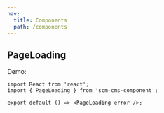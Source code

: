 ```yaml
---
nav:
  title: Components
  path: /components
---
```


## PageLoading

Demo:

```tsx
import React from 'react';
import { PageLoading } from 'scm-cms-component';

export default () => <PageLoading error />;
```

